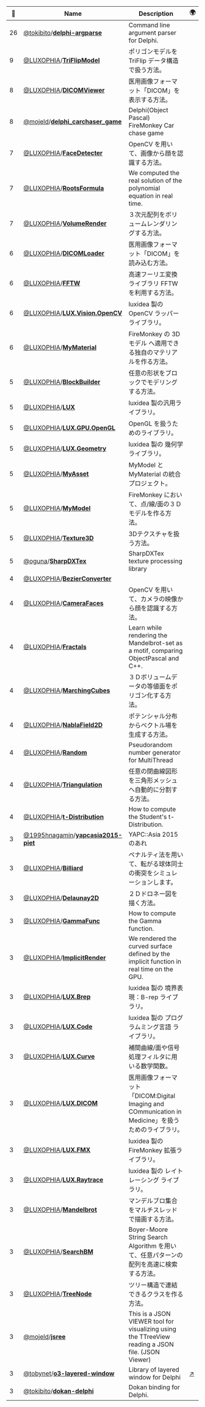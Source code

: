 |:star2: | Name | Description | 🌍|
|---|---|---|---|
|26|[@tokibito](https://github.com/tokibito)/[**delphi-argparse**](https://github.com/tokibito/delphi-argparse)|Command line argument parser for Delphi.||
|9|[@LUXOPHIA](https://github.com/LUXOPHIA)/[**TriFlipModel**](https://github.com/LUXOPHIA/TriFlipModel)|ポリゴンモデルを TriFlip データ構造で扱う方法。||
|8|[@LUXOPHIA](https://github.com/LUXOPHIA)/[**DICOMViewer**](https://github.com/LUXOPHIA/DICOMViewer)|医用画像フォーマット「DICOM」を表示する方法。||
|8|[@mojeld](https://github.com/mojeld)/[**delphi_carchaser_game**](https://github.com/mojeld/delphi_carchaser_game)|Delphi(Object Pascal) FireMonkey Car chase game||
|7|[@LUXOPHIA](https://github.com/LUXOPHIA)/[**FaceDetecter**](https://github.com/LUXOPHIA/FaceDetecter)|OpenCV を用いて、画像から顔を認識する方法。||
|7|[@LUXOPHIA](https://github.com/LUXOPHIA)/[**RootsFormula**](https://github.com/LUXOPHIA/RootsFormula)|We computed the real solution of the polynomial equation in real time.||
|7|[@LUXOPHIA](https://github.com/LUXOPHIA)/[**VolumeRender**](https://github.com/LUXOPHIA/VolumeRender)|３次元配列をボリュームレンダリングする方法。||
|6|[@LUXOPHIA](https://github.com/LUXOPHIA)/[**DICOMLoader**](https://github.com/LUXOPHIA/DICOMLoader)|医用画像フォーマット「DICOM」を読み込む方法。||
|6|[@LUXOPHIA](https://github.com/LUXOPHIA)/[**FFTW**](https://github.com/LUXOPHIA/FFTW)|高速フーリエ変換ライブラリ FFTW を利用する方法。||
|6|[@LUXOPHIA](https://github.com/LUXOPHIA)/[**LUX.Vision.OpenCV**](https://github.com/LUXOPHIA/LUX.Vision.OpenCV)|luxidea 製の OpenCV ラッパーライブラリ。||
|6|[@LUXOPHIA](https://github.com/LUXOPHIA)/[**MyMaterial**](https://github.com/LUXOPHIA/MyMaterial)|FireMonkey の 3Dモデル へ適用できる独自のマテリアルを作る方法。||
|5|[@LUXOPHIA](https://github.com/LUXOPHIA)/[**BlockBuilder**](https://github.com/LUXOPHIA/BlockBuilder)|任意の形状をブロックでモデリングする方法。||
|5|[@LUXOPHIA](https://github.com/LUXOPHIA)/[**LUX**](https://github.com/LUXOPHIA/LUX)|luxidea 製の汎用ライブラリ。||
|5|[@LUXOPHIA](https://github.com/LUXOPHIA)/[**LUX.GPU.OpenGL**](https://github.com/LUXOPHIA/LUX.GPU.OpenGL)|OpenGL を扱うためのライブラリ。||
|5|[@LUXOPHIA](https://github.com/LUXOPHIA)/[**LUX.Geometry**](https://github.com/LUXOPHIA/LUX.Geometry)|luxidea 製の 幾何学 ライブラリ。||
|5|[@LUXOPHIA](https://github.com/LUXOPHIA)/[**MyAsset**](https://github.com/LUXOPHIA/MyAsset)|MyModel と MyMaterial の統合プロジェクト。||
|5|[@LUXOPHIA](https://github.com/LUXOPHIA)/[**MyModel**](https://github.com/LUXOPHIA/MyModel)|FireMonkey において、点/線/面の３Ｄモデルを作る方法。||
|5|[@LUXOPHIA](https://github.com/LUXOPHIA)/[**Texture3D**](https://github.com/LUXOPHIA/Texture3D)|3Dテクスチャを扱う方法。||
|5|[@oguna](https://github.com/oguna)/[**SharpDXTex**](https://github.com/oguna/SharpDXTex)|SharpDXTex texture processing library||
|4|[@LUXOPHIA](https://github.com/LUXOPHIA)/[**BezierConverter**](https://github.com/LUXOPHIA/BezierConverter)|||
|4|[@LUXOPHIA](https://github.com/LUXOPHIA)/[**CameraFaces**](https://github.com/LUXOPHIA/CameraFaces)|OpenCV を用いて、カメラの映像から顔を認識する方法。||
|4|[@LUXOPHIA](https://github.com/LUXOPHIA)/[**Fractals**](https://github.com/LUXOPHIA/Fractals)|Learn while rendering the Mandelbrot-set as a motif, comparing ObjectPascal and C++.||
|4|[@LUXOPHIA](https://github.com/LUXOPHIA)/[**MarchingCubes**](https://github.com/LUXOPHIA/MarchingCubes)|３Ｄボリュームデータの等値面をポリゴン化する方法。||
|4|[@LUXOPHIA](https://github.com/LUXOPHIA)/[**NablaField2D**](https://github.com/LUXOPHIA/NablaField2D)|ポテンシャル分布からベクトル場を生成する方法。||
|4|[@LUXOPHIA](https://github.com/LUXOPHIA)/[**Random**](https://github.com/LUXOPHIA/Random)|Pseudorandom number generator for MultiThread||
|4|[@LUXOPHIA](https://github.com/LUXOPHIA)/[**Triangulation**](https://github.com/LUXOPHIA/Triangulation)|任意の閉曲線図形を三角形メッシュへ自動的に分割する方法。||
|4|[@LUXOPHIA](https://github.com/LUXOPHIA)/[**t-Distribution**](https://github.com/LUXOPHIA/t-Distribution)|How to compute the Student's t-Distribution.||
|3|[@1995hnagamin](https://github.com/1995hnagamin)/[**yapcasia2015-piet**](https://github.com/1995hnagamin/yapcasia2015-piet)|YAPC::Asia 2015 のあれ||
|3|[@LUXOPHIA](https://github.com/LUXOPHIA)/[**Billiard**](https://github.com/LUXOPHIA/Billiard)|ペナルティ法を用いて、転がる球体同士の衝突をシミュレーションします。||
|3|[@LUXOPHIA](https://github.com/LUXOPHIA)/[**Delaunay2D**](https://github.com/LUXOPHIA/Delaunay2D)|２Ｄドロネー図を描く方法。||
|3|[@LUXOPHIA](https://github.com/LUXOPHIA)/[**GammaFunc**](https://github.com/LUXOPHIA/GammaFunc)|How to compute the Gamma function.||
|3|[@LUXOPHIA](https://github.com/LUXOPHIA)/[**ImplicitRender**](https://github.com/LUXOPHIA/ImplicitRender)|We rendered the curved surface defined by the implicit function in real time on the GPU.||
|3|[@LUXOPHIA](https://github.com/LUXOPHIA)/[**LUX.Brep**](https://github.com/LUXOPHIA/LUX.Brep)|luxidea 製の 境界表現：B-rep ライブラリ。||
|3|[@LUXOPHIA](https://github.com/LUXOPHIA)/[**LUX.Code**](https://github.com/LUXOPHIA/LUX.Code)|luxidea 製の プログラムミング言語 ライブラリ。||
|3|[@LUXOPHIA](https://github.com/LUXOPHIA)/[**LUX.Curve**](https://github.com/LUXOPHIA/LUX.Curve)|補間曲線/面や信号処理フィルタに用いる数学関数。||
|3|[@LUXOPHIA](https://github.com/LUXOPHIA)/[**LUX.DICOM**](https://github.com/LUXOPHIA/LUX.DICOM)|医用画像フォーマット「DICOM:Digital Imaging and COmmunication in Medicine」を扱うためのライブラリ。||
|3|[@LUXOPHIA](https://github.com/LUXOPHIA)/[**LUX.FMX**](https://github.com/LUXOPHIA/LUX.FMX)|luxidea 製の FireMonkey 拡張ライブラリ。||
|3|[@LUXOPHIA](https://github.com/LUXOPHIA)/[**LUX.Raytrace**](https://github.com/LUXOPHIA/LUX.Raytrace)|luxidea 製の レイトレーシング ライブラリ。||
|3|[@LUXOPHIA](https://github.com/LUXOPHIA)/[**Mandelbrot**](https://github.com/LUXOPHIA/Mandelbrot)|マンデルブロ集合をマルチスレッドで描画する方法。||
|3|[@LUXOPHIA](https://github.com/LUXOPHIA)/[**SearchBM**](https://github.com/LUXOPHIA/SearchBM)|Boyer-Moore String Search Algorithm を用いて、任意パターンの配列を高速に検索する方法。||
|3|[@LUXOPHIA](https://github.com/LUXOPHIA)/[**TreeNode**](https://github.com/LUXOPHIA/TreeNode)|ツリー構造で連結できるクラスを作る方法。||
|3|[@mojeld](https://github.com/mojeld)/[**jsree**](https://github.com/mojeld/jsree)|This is a JSON VIEWER tool for visualizing using the TTreeView reading a JSON file. (JSON Viewer)||
|3|[@tobynet](https://github.com/tobynet)/[**o3-layered-window**](https://github.com/tobynet/o3-layered-window)|Library of layered window for Delphi|[:arrow_upper_right:](http://tobysoft.net/wiki/index.php?Delphi%2FO3LayeredWindow)|
|3|[@tokibito](https://github.com/tokibito)/[**dokan-delphi**](https://github.com/tokibito/dokan-delphi)|Dokan binding for Delphi.||

